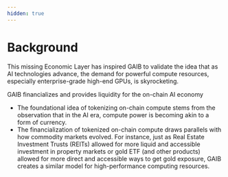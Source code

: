 ```yaml
---
hidden: true
---
```


# Background

This missing Economic Layer has inspired GAIB to validate the idea that as AI technologies advance, the demand for powerful compute resources, especially enterprise-grade high-end GPUs, is skyrocketing.

GAIB financializes and provides liquidity for the on-chain AI economy

* The foundational idea of tokenizing on-chain compute stems from the observation that in the AI era, compute power is becoming akin to a form of currency.
* The financialization of tokenized on-chain compute draws parallels with how commodity markets evolved. For instance, just as Real Estate Investment Trusts (REITs) allowed for more liquid and accessible investment in property markets or gold ETF (and other products) allowed for more direct and accessible ways to get gold exposure, GAIB creates a similar model for high-performance computing resources.

